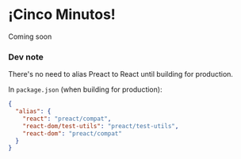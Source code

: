 # ¡Cinco Minutos!
Coming soon

### Dev note
There's no need to alias Preact to React until building for production.

In `package.json` (when building for production):
```json
{
  "alias": {
    "react": "preact/compat",
    "react-dom/test-utils": "preact/test-utils",
    "react-dom": "preact/compat"
  }
}